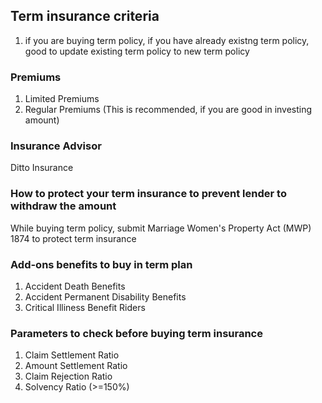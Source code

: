 ## Term insurance criteria

1. if you are buying term policy, if you have already existng term policy, good to update existing term policy to new term policy

### Premiums

1. Limited Premiums
2. Regular Premiums (This is recommended, if you are good in investing amount)

### Insurance Advisor

Ditto Insurance

### How to protect your term insurance to prevent lender to withdraw the amount

While buying term policy, submit Marriage Women's Property Act (MWP) 1874 to protect term insurance

### Add-ons benefits to buy in term plan

1. Accident Death Benefits
2. Accident Permanent Disability Benefits
3. Critical Illiness Benefit Riders

### Parameters to check before buying term insurance

1. Claim Settlement Ratio
2. Amount Settlement Ratio
3. Claim Rejection Ratio
4. Solvency Ratio (>=150%)

